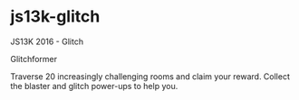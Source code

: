 # js13k-glitch
JS13K 2016 - Glitch

Glitchformer

Traverse 20 increasingly challenging rooms and claim your reward.
Collect the blaster and glitch power-ups to help you.